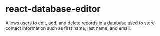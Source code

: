 # react-database-editor
Allows users to edit, add, and delete records in a database used to store contact information such as first name, last name, and email.
